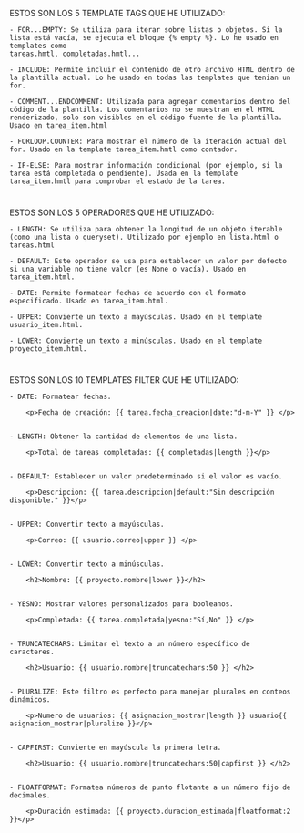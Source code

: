 ESTOS SON LOS 5 TEMPLATE TAGS QUE HE UTILIZADO:

    - FOR...EMPTY: Se utiliza para iterar sobre listas o objetos. Si la lista está vacía, se ejecuta el bloque {% empty %}. Lo he usado en templates como
    tareas.hmtl, completadas.hmtl...

    - INCLUDE: Permite incluir el contenido de otro archivo HTML dentro de la plantilla actual. Lo he usado en todas las templates que tenian un for.
    
    - COMMENT...ENDCOMMENT: Utilizada para agregar comentarios dentro del código de la plantilla. Los comentarios no se muestran en el HTML renderizado, solo son visibles en el código fuente de la plantilla. Usado en tarea_item.html
    
    - FORLOOP.COUNTER: Para mostrar el número de la iteración actual del for. Usado en la template tarea_item.hmtl como contador.
    
    - IF-ELSE: Para mostrar información condicional (por ejemplo, si la tarea está completada o pendiente). Usada en la template tarea_item.hmtl para comprobar el estado de la tarea.

# #########################################################################################################################################################################

ESTOS SON LOS 5 OPERADORES QUE HE UTILIZADO:
    
    - LENGTH: Se utiliza para obtener la longitud de un objeto iterable (como una lista o queryset). Utilizado por ejemplo en lista.html o tareas.html
    
    - DEFAULT: Este operador se usa para establecer un valor por defecto si una variable no tiene valor (es None o vacía). Usado en tarea_item.html.
    
    - DATE: Permite formatear fechas de acuerdo con el formato especificado. Usado en tarea_item.html.
    
    - UPPER: Convierte un texto a mayúsculas. Usado en el template usuario_item.html.
    
    - LOWER: Convierte un texto a minúsculas. Usado en el template proyecto_item.html.

# #########################################################################################################################################################################

ESTOS SON LOS 10 TEMPLATES FILTER QUE HE UTILIZADO:

    - DATE: Formatear fechas.

        <p>Fecha de creación: {{ tarea.fecha_creacion|date:"d-m-Y" }} </p>


    - LENGTH: Obtener la cantidad de elementos de una lista.

        <p>Total de tareas completadas: {{ completadas|length }}</p>


    - DEFAULT: Establecer un valor predeterminado si el valor es vacío.

        <p>Descripcion: {{ tarea.descripcion|default:"Sin descripción disponible." }}</p>


    - UPPER: Convertir texto a mayúsculas.

        <p>Correo: {{ usuario.correo|upper }} </p>


    - LOWER: Convertir texto a minúsculas.

        <h2>Nombre: {{ proyecto.nombre|lower }}</h2>


    - YESNO: Mostrar valores personalizados para booleanos.

        <p>Completada: {{ tarea.completada|yesno:"Sí,No" }} </p>


    - TRUNCATECHARS: Limitar el texto a un número específico de caracteres.

        <h2>Usuario: {{ usuario.nombre|truncatechars:50 }} </h2>

    
    - PLURALIZE: Este filtro es perfecto para manejar plurales en conteos dinámicos.

        <p>Numero de usuarios: {{ asignacion_mostrar|length }} usuario{{ asignacion_mostrar|pluralize }}</p>


    - CAPFIRST: Convierte en mayúscula la primera letra.

        <h2>Usuario: {{ usuario.nombre|truncatechars:50|capfirst }} </h2>


    - FLOATFORMAT: Formatea números de punto flotante a un número fijo de decimales.

        <p>Duración estimada: {{ proyecto.duracion_estimada|floatformat:2 }}</p>